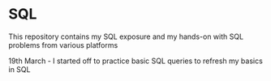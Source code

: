 # SQL
This repository contains my SQL exposure and my hands-on with SQL problems from various platforms

19th March - I started off to practice basic SQL queries to refresh my basics in SQL 
